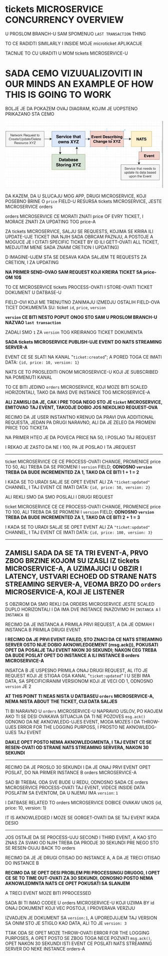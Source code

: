 # tickets MICROSERVICE CONCURRENCY OVERVIEW

U PROSLOM BRANCH-U SAM SPOMENUO `LAST TRANSACTION` THING

TO CE RADIDTI SIMILARLY I INSIDE MOJE microticket APLIKACIJE

TACNIJE TO CU URADITI U MOM tickets MICROSERVICE-U

# SADA CEMO VIZUUALIZOVITI IN OUR MINDS AN EXAMPLE OF HOW THIS IS GOING TO WORK

BOLJE JE DA POKAZEM OVAJ DIAGRAM, KOJIM JE UOPSTENO PRIKAZANO STA CEMO

![concurrency](images/concurrency.jpg)

DA KAZEM, DA U SLUCAJU MOG APP, DRUGI MICROSERVICE, KOJI POSEBNO BRINE O `price` FIELD-U RESURSA tickets MICROSERVICE, JESTE MICROSERVICE orders

orders MICROSERVICE CE MORATI ZNATI price OF EVRY TICKET, I MORACE ZNATI ZA UPDATING TOG price-A

ZA tickets MICROSERVICE, SALJU SE REQUESTS, KOJIMA SE KRIRA ILI UPDATE-UJE TICKET (NA NJIH SADA OBRCAM PAZNJU, A POSTOJE A MOGUCE JE I CITATI SPECIFIC TICKET BY ID ILI GETT-OVATI ALL TICKET, MEDJUTIM MENE SADA ZNAIM CRETION I UPDATING)

D IMAGINE-UJEM STA SE DESAVA KADA SALJEM TE REQUESTS ZA CRETION, I ZA UPDATING

**NA PRIMER SEND-OVAO SAM REQUEST KOJI KREIRA TICKET SA price-OM 10$**

TO CE MICROSERVICE tickets PROCESS-OVATI I STORE-OVATI TICKET DOKUMENT U DATBASE-U

FIELD-OVI KOJI ME TRENUTNO ZANIMAJU IZMEDJU OSTALIH FIELD-OVA TICET DOKUMENTA SU: ticket `id`, `price`, `version`

**`version` CE BITI NESTO POPUT ONOG STO SAM U PROSLOM BRANCH-U NAZVAO `last transaction`**

ZADALI SMO `1` ZA `version` TOG KREIRANOG TICKET DOKUMENTA

**SADA tickets MICROSERVICE PUBLISH-UJE EVENT DO NATS STREAMING SERVER-A**

EVENT CE SE SLATI NA KANAL "`ticket:created`"; A PORED TOGA CE IMATI DATA: `{id, price: 10, version: 1}`

NATS CE TO PROSLEDITI ONOM MICROSERVICE-U KOJI JE SUBSCRIBED NA POMENUTI KANAL

TO CE BITI JEDINO `orders` MICROSERVICE, KOJI MOZE BITI SCALED HORIZONTALI, TAKO DA IMAS DVE INSTANCE TOG MICROSERVICE-A

**ALI ZAMISLI DA JE, CAK I PRE TOGA NEGO STO JE `ticket` MICROSERVICE, EMITOVAO TAJ EVENT, TAKODJE DOBIO JOS NEKOLIKO REQUEST-OVA**

RECIMO DA JE USER INSTANTNO KRENUO DA PRAVI DVA ADDITIONAL REQUESTA, JEDAN PA DRUGI NARAVNO, ALI DA JE ZELEO DA PROMENI PRICE TOG TICKETA

NA PRIMER HTEO JE DA POVECA PRICE NA 50, I POSLAO TAJ REQUEST

I REKAO JE ZASTO DA NE I 100, PA JE POSLAO I TA JREQUEST

***

ticket MICROSERVICE CE CE PROCESS-OVATI CHANGE, PROMENICE price TO 50, ALI TREBA DA SE PROMENI I `version` FIELD; **ODNOSNO `version` TREBA DA BUDE INCREMENTED ZA 1, TAKO DA CE BITI 1 + 1 = 2**

I KADA SE TO URADI SALJE SE OPET EVENT ALI ZA `"ticket:updated"` CHANNEL, I TAJ EVENT CE IMATI DATA: `{id, price: 50, version: 2}`

ALI REKLI SMO DA SMO POSLALI I DRUGI REQUEST

ticket MICROSERVICE CE CE PROCESS-OVATI CHANGE, PROMENICE price TO 100, ALI TREBA DA SE PROMENI I `version` FIELD; **ODNOSNO `version` TREBA DA BUDE INCREMENTED ZA 1, TAKO DA CE BITI 2 + 1 = 3**

I KADA SE TO URADI SALJE SE OPET EVENT ALI ZA `"ticket:updated"` CHANNEL, I TAJ EVENT CE IMATI DATA: `{id, price: 100, version: 3}`

***

## ZAMISLI SADA DA SE TA TRI EVENT-A, PRVO ZBOG BRZINE KOJOM SU IZASLI IZ tickets MICROSERVICE-A, A UZIMAJUCI U OBZIR I LATENCY, USTVARI ECHOED OD STRANE NATS STREAMING SERVER-A, VEOMA BRZO DO `orders` MICROSERVICE-A, KOJI JE LISTENER

S OBZIROM DA SMO REKLI DA ORDERS MICROSERVICE JESTE SCALED DUPLO HORIZONTALI I DA IMA DVE INSTANCE (NAZOVIMO IH `INSTANCA A` I `INSTANCA B`)

RECIMO DA JE INSTANCA A PRIMILA PRVI REQUEST, A DA JE ODMAH I INSTANCA B PRIMILA DRUGI EVENT

**I RECIMO DA JE PRVI EVENT FAILED, STO ZNACI DA CE NATS STREAMING SERVER OSTO NIJE DOBIO AKNOWLEDGEMENT (msg.ack()), POKUSATI OPET DA POSALJE TAJ EVENT NKON 30 SEKUNDI; NAKON CEG TREBA DA BUDE POSLAT OPET DO INSTANCE A ILI INSTANCE B orders MICROSERVICE-A**

INSATCA B JE USPESNO PRIMILA ONAJ DRUGI REQUEST, AL ITO JE REQUEST KOJI JE STIGAA OSA KANAL "`ticket:updated`" I U SEBI IMA DATA, SA SPECIFICIRANIM VERSIONOM KOJI JE VECI OD 1, ODNOSNO `version` JE 2

**AT THIS POINT TI NEAS NISTA U DATBASEU `orders` MICROSERVICE-A, NEMA NISTA ABOUT THE TICKET, CIJI DATA SALJES**

TI BI NARAVNO U `orders` MICROSERVICE-U NAPRAVIO USLOV, PO KAOJEM AKO TI SE DESI OVAKAVA SITUACIJA DA TI NE POZOVES `msg.ack()` ODNONO DA NE AKNOWLEDG-UJES EVENT, MODA MOZES I DA THROW-UJES ERROR FOR THE LOGGING PURPOSS, I PROSTO NE AKNOWLEDG-UJES TAJ EVENT

**DAKLE OPET POSTO NEMA AKNOWLEDGMENTA, I TAJ EVENT CE SE RESEN-OVATI OD STRANE NATS STREAMING SERVERA, NAKON 30 SEKUNDI**

***

RECIMO DA JE PROSLO 30 SEKUNDI I DA JE ONAJ PRVI EVENT OPET POSLAT, DO NA PRIMER INSTANCE B orders MICROSERVICE-A

SAD BI TREBAL ODA SVE BUDE U REDU, ODNOSNO SADA CE orders MICROSERVICE PROCESS-OVATI TAJ EVENT, VIDECE INSIDE DATA POSLATIM SA EVENTOM, DA U NJEMU IMA `version`: `1`

I DATBASE RELATED TO orders MICROSERVICE DOBICE OVAKAV UNOS {id, price: 10, version: 1}

IT IS AKNOWLEDGED I MOZE SE GORGET-OVATI DA SE TAJ EVENT IKADA DESIO

***

JOS OSTAJE DA SE PROCESS-UJU SECOND I THIRD EVENT, A KAO STO ZNAS ZA SVAKI OD NJIH TREBA DA PRODJE 30 SEKUNDI PRE NEGO STO SE RESEN-DUJU BACK TO orders

RECIMO DA JE JE DRUGI OTISAO DO INSTANCE A, A DA JE TRECI OTISAO DO INSTANCE B

**RECIMO DA SE OPET DESI PROBLEM PRI PROCESSINGU DRUGOG, I OPET CE SE TO TIME OUT-OVATI ZA 3O SEKUNDI, ODNOSNO POSTO NEMA AKNOWLEDMNTA NATS CE OPET POKUSATI SA SLANJEM**

A TRECI EVENT MOZE BITI PPROCESSED

SADA BI TI IMAO CODEE U orders MICROSERVICE-U KOJI UZIIMA BY id ONAJ DOKUMENT KOJI VEC POSTOJI, I PROVERAVA VERZIJU

IZVADJEN JE DOKUMENT SA `version:1`, A UPOREDJUJEM TAJ VERSION SA ONIM STO JE STIGLO KAO DATA, ALI TO JE `version: 3`

TTAK ODA SE OPET MOZE THROW-OVATI ERROR FOR THE LOGGING PURPOSES, A OPET POSTO SE ZBOG TOGA NECE POZVATI `msg.ack()`, OPET NAKON 30 SEKUNDI ISTI EVENT CE POSLATI NATS STREAMING SERVER DO NEKE INSTANCE orders-A
